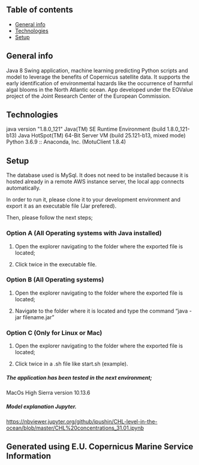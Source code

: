 ## Table of contents
* [General info](#general-info)
* [Technologies](#technologies)
* [Setup](#setup)

## General info
Java 8 Swing application, machine learning predicting Python scripts and model to leverage the benefits of Copernicus satellite data. It supports the early identification of environmental hazards like the occurrence of harmful algal blooms in the North Atlantic ocean. App developed under the EOValue project of the Joint Research Center of the European Commission.

## Technologies

java version "1.8.0_121"
Java(TM) SE Runtime Environment (build 1.8.0_121-b13)
Java HotSpot(TM) 64-Bit Server VM (build 25.121-b13, mixed mode)
Python 3.6.9 :: Anaconda, Inc. (MotuClient 1.8.4)

## Setup

The database used is MySql. It does not need to be installed because it is hosted
already in a remote AWS instance server, the local app connects automatically.

In order to run it, please clone it to your development environment and export it as an executable file (Jar prefered).

Then, please follow the next steps;
### Option A (All Operating systems with Java installed)

1) Open the explorer navigating to the folder where the exported file is located;

2) Click twice in the executable file.

### Option B (All Operating systems)

1) Open the explorer navigating to the folder where the exported file is located;

2) Navigate to the folder where it is located and type the command “java -jar filename.jar”

### Option C (Only for Linux or Mac)

1) Open the explorer navigating to the folder where the exported file is located;

2) Click twice in a .sh file like start.sh (example).

##### The application has been tested in the next environment;

MacOs High Sierra version 10.13.6

##### Model explanation Jupyter.

https://nbviewer.jupyter.org/github/ipushin/CHL-level-in-the-ocean/blob/master/CHL%20concentrations_31.01.ipynb

## Generated using E.U. Copernicus Marine Service Information

